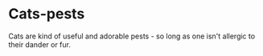 # Cats-pests
Cats are kind of useful and adorable pests - so long as one isn't allergic to their dander or fur.
